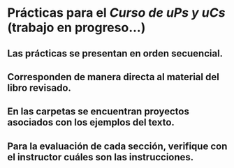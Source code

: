 # Prácticas para el *Curso de uPs y uCs* (trabajo en progreso...)  

## Las prácticas se presentan en orden secuencial.  
## Corresponden de manera directa al material del libro revisado.  
## En las carpetas se encuentran proyectos asociados con los ejemplos del texto.  
## Para la **evaluación** de cada sección, verifique con el instructor cuáles son las  instrucciones.
